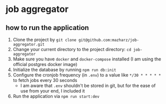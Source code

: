 # job aggregator

## how to run the application

1. Clone the project by `git clone git@github.com:mazharz/job-aggregator.git`
1. Change your current directory to the project directory: `cd job-aggregator`
1. Make sure you have `docker` and `docker-compose` installed (I am using the official postgres docker image)
1. Initialize the database by running `npm run db:init`
1. Configure the cronjob frequency (in `.env`) to a value like `*/30 * * * * *` to fetch jobs every 30 seconds
   - I am aware that `.env` shouldn't be stored in git, but for the ease of use from your end, I included it
1. Run the application via `npm run start:dev`
